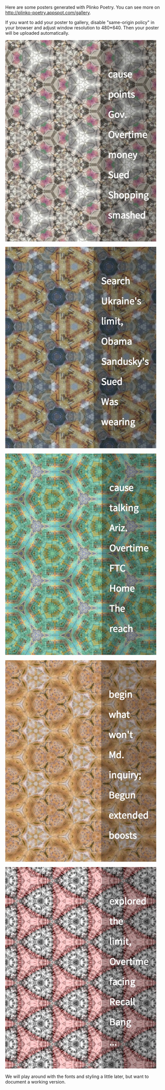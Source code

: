 Here are some posters generated with Plinko Poetry. You can see more on http://plinko-poetry.appspot.com/gallery.

If you want to add your poster to gallery, disable "same-origin policy" in your browser and adjust window resolution to 480*640. Then your poster will be uploaded automatically. 

![Poster 1](../project_images/v1_poster-1.jpg?raw=true "Poster 1")

![Poster 2](../project_images/v1_poster-2.jpg?raw=true "Poster 2")

![Poster 3](../project_images/v1_poster-3.jpg?raw=true "Poster 3")

![Poster 4](../project_images/v1_poster-4.jpg?raw=true "Poster 4")

![Poster 5](../project_images/v1_poster-5.jpg?raw=true "Poster 5")

We will play around with the fonts and styling a little later, but want to document a working version.

